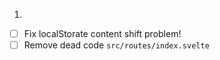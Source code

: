 1.
  - [ ] Fix localStorate content shift problem!
  - [ ] Remove dead code `src/routes/index.svelte`
